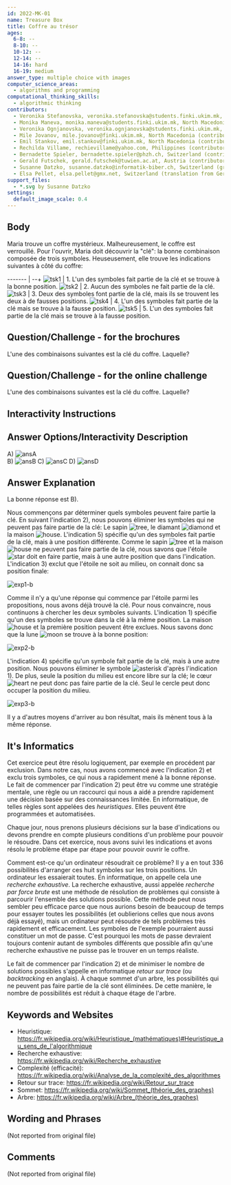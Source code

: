```yaml
---
id: 2022-MK-01
name: Treasure Box
title: Coffre au trésor
ages:
  6-8: --
  8-10: --
  10-12: --
  12-14: --
  14-16: hard
  16-19: medium
answer_type: multiple choice with images
computer_science_areas:
  - algorithms and programming
computational_thinking_skills:
  - algorithmic thinking
contributors:
  - Veronika Stefanovska, veronika.stefanovska@students.finki.ukim.mk, North Macedonia (author)
  - Monika Maneva, monika.maneva@students.finki.ukim.mk, North Macedonia (contributor)
  - Veronika Ognjanovska, veronika.ognjanovska@students.finki.ukim.mk, North Macedonia (contributor)
  - Mile Jovanov, mile.jovanov@finki.ukim.mk, North Macedonia (contributor)
  - Emil Stankov, emil.stankov@finki.ukim.mk, North Macedonia (contributor)
  - Rechilda Villame, rechievillame@yahoo.com, Philippines (contributor)
  - Bernadette Spieler, bernadette.spieler@phzh.ch, Switzerland (contributor, translation from English into German)
  - Gerald Futschek, gerald.futschek@tuwien.ac.at, Austria (contributor)
  - Susanne Datzko, susanne.datzko@informatik-biber.ch, Switzerland (graphics)
  - Elsa Pellet, elsa.pellet@gmx.net, Switzerland (translation from German into French)
support_files:
  - *.svg by Susanne Datzko
settings:
  default_image_scale: 0.4
---
```


[ansA]: graphics/2022-MK-01-answerA.svg "Solution A"
[ansB]: graphics/2022-MK-01-answerB.svg "Solution B"
[ansC]: graphics/2022-MK-01-answerC.svg "Solution C"
[ansD]: graphics/2022-MK-01-answerD.svg "Solution D"
[exp1-b]: graphics/2022-MK-01-explanation01-box.svg "Explication 1"
[exp2-b]: graphics/2022-MK-01-explanation02-box.svg "Explication 2"
[exp3-b]: graphics/2022-MK-01-explanation03-box.svg "Explication 3"
[asterisk]: graphics/2022-MK-01-inline_asterisk.svg "Astérisque (15px)"
[diamond]: graphics/2022-MK-01-inline_diamond.svg "Diamant (15px)"
[heart]: graphics/2022-MK-01-inline_heart.svg "Cœur (15px)"
[house]: graphics/2022-MK-01-inline_house.svg "Maison (15px)"
[moon]: graphics/2022-MK-01-inline_moon.svg "Lune (15px)"
[star]: graphics/2022-MK-01-inline_star.svg "Etoile (15px)"
[tree]: graphics/2022-MK-01-inline_tree.svg "Arbre (15px)"
[tsk1]: graphics/2022-MK-01-taskbody01.svg "Indication 1"
[tsk2]: graphics/2022-MK-01-taskbody02.svg "Indication 2"
[tsk3]: graphics/2022-MK-01-taskbody03.svg "Indication 3"
[tsk4]: graphics/2022-MK-01-taskbody04.svg "Indication 4"
[tsk5]: graphics/2022-MK-01-taskbody05.svg "Indication 5"

## Body

Maria trouve un coffre mystérieux. Malheureusement, le coffre est verrouillé. Pour l'ouvrir, Maria doit découvrir la "clé": la bonne combinaison composée de trois symboles. Heuseusement, elle trouve les indications suivantes à côté du coffre:
     
------- | --+
![tsk1] | 1. L'un des symboles fait partie de la clé et se trouve à la bonne position.
![tsk2] | 2. Aucun des symboles ne fait partie de la clé.
![tsk3] | 3. Deux des symboles font partie de la clé, mais ils se trouvent les deux à de fausses positions.
![tsk4] | 4. L'un des symboles fait partie de la clé mais se trouve à la fausse position.
![tsk5] | 5. L'un des symboles fait partie de la clé mais se trouve à la fausse position.


## Question/Challenge - for the brochures

L'une des combinaisons suivantes est la clé du coffre. Laquelle?


## Question/Challenge - for the online challenge

L'une des combinaisons suivantes est la clé du coffre. Laquelle?


## Interactivity Instructions

<!-- empty -->

## Answer Options/Interactivity Description



  A)   ![ansA]  
  B)   ![ansB]
  C)   ![ansC] 
  D)   ![ansD]




## Answer Explanation

La bonne réponse est B).

Nous commençons par déterminer quels symboles peuvent faire partie la clé. En suivant l'indication 2), nous pouvons éliminer les symboles qui ne peuvent pas faire partie de la clé: Le sapin ![tree], le diamant ![diamond] et la maison ![house].
L'indication 5) spécifie qu'un des symboles fait partie de la clé, mais à une position différente. Comme le sapin ![tree] et la maison ![house] ne peuvent pas faire partie de la clé, nous savons que l'étoile ![star] doit en faire partie, mais à une autre position que dans l'indication. L'indication 3) exclut que l'étoile ne soit au milieu, on connait donc sa position finale:

![exp1-b]

Comme il n'y a qu'une réponse qui commence par l'étoile parmi les propositions, nous avons déjà trouvé la clé.
Pour nous convaincre, nous continuons à chercher les deux symboles suivants. L'indication 1) spécifie qu'un des symboles se trouve dans la clé à la même position. La maison ![house] et la première position peuvent être exclues. Nous savons donc que la lune ![moon] se trouve à la bonne position:

![exp2-b]

L'indication 4) spécifie qu'un symbole fait partie de la clé, mais à une autre position. Nous pouvons éliminer le symbole ![asterisk] d'après l'indication 1). De plus, seule la position du milieu est encore libre sur la clé; le cœur ![heart] ne peut donc pas faire partie de la clé. Seul le cercle peut donc occuper la position du milieu.

![exp3-b]

Il y a d'autres moyens d'arriver au bon résultat, mais ils mènent tous à la même réponse.


## It's Informatics

Cet exercice peut être résolu logiquement, par exemple en procédent par exclusion. Dans notre cas, nous avons commencé avec l'indication 2) et exclu trois symboles, ce qui nous a rapidement mené à la bonne réponse. Le fait de commencer par l'indication 2) peut être vu comme une stratégie mentale, une règle ou un raccourci qui nous a aidé a prendre rapidement une décision basée sur des connaissances limitée. En informatique, de telles règles sont appelées des _heuristiques_. Elles peuvent être programmées et automatisées.

Chaque jour, nous prenons plusieurs décisions sur la base d'indications ou devons prendre en compte plusieurs conditions d'un problème pour pouvoir le résoudre. Dans cet exercice, nous avons suivi les indications et avons résolu le problème étape par étape pour pouvoir ouvrir le coffre.

Comment est-ce qu'un ordinateur résoudrait ce problème? Il y a en tout 336 possibilités d'arranger ces huit symboles sur les trois positions. Un ordinateur les essaierait toutes. En informatique, on appelle cela une _recherche exhaustive_. La recherche exhaustive, aussi appelée _recherche par force brute_  est une méthode de résolution de problèmes qui consiste à parcourir l'ensemble des solutions possible. Cette méthode peut nous sembler peu efficace parce que nous aurions besoin de beaucoup de temps pour essayer toutes les possibilités (et oublierions celles que nous avons déjà essayé), mais un ordinateur peut résoudre de tels problèmes très rapidement et efficacement. Les symboles de l'exemple pourraient aussi constituer un mot de passe. C'est pourquoi les mots de passe devraient toujours contenir autant de symboles différents que possible afin qu'une recherche exhaustive ne puisse pas le trouver en un temps réaliste.

Le fait de commencer par l'indication 2) et de minimiser le nombre de solutions possibles s'appelle en informatique _retour sur trace_ (ou _backtracking_ en anglais). À chaque sommet d'un arbre, les possibilités qui ne peuvent pas faire partie de la clé sont éliminées. De cette manière, le nombre de possibilités est réduit à chaque étage de l'arbre.


## Keywords and Websites

 - Heuristique: https://fr.wikipedia.org/wiki/Heuristique_(mathématiques)#Heuristique_au_sens_de_l'algorithmique
 - Recherche exhaustive: https://fr.wikipedia.org/wiki/Recherche_exhaustive
 - Complexité (efficacité): https://fr.wikipedia.org/wiki/Analyse_de_la_complexité_des_algorithmes
 - Retour sur trace: https://fr.wikipedia.org/wiki/Retour_sur_trace
 - Sommet: https://fr.wikipedia.org/wiki/Sommet_(théorie_des_graphes)
 - Arbre: https://fr.wikipedia.org/wiki/Arbre_(théorie_des_graphes)


## Wording and Phrases

(Not reported from original file)


## Comments

(Not reported from original file)

